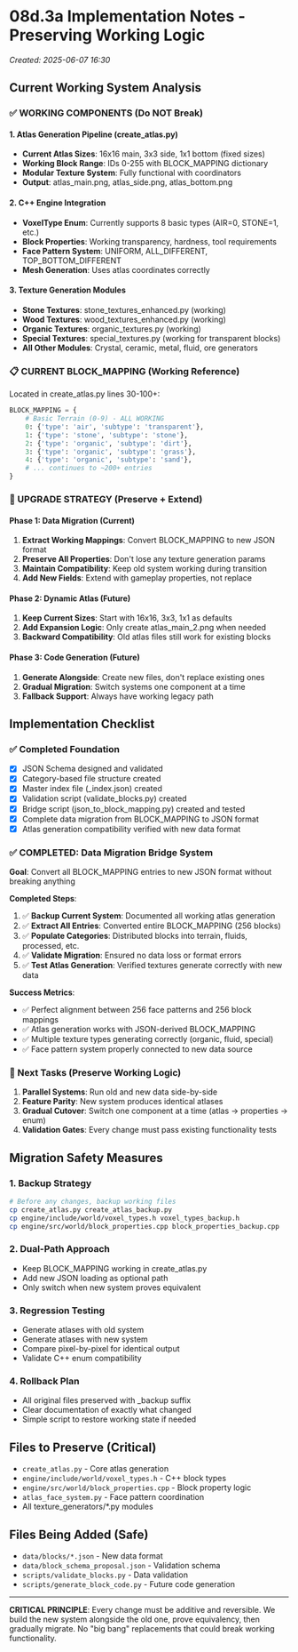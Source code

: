# 08d.3a Implementation Notes - Preserving Working Logic
*Created: 2025-06-07 16:30*

## Current Working System Analysis

### ✅ WORKING COMPONENTS (Do NOT Break)

#### 1. Atlas Generation Pipeline (create_atlas.py)
- **Current Atlas Sizes**: 16x16 main, 3x3 side, 1x1 bottom (fixed sizes)
- **Working Block Range**: IDs 0-255 with BLOCK_MAPPING dictionary
- **Modular Texture System**: Fully functional with coordinators
- **Output**: atlas_main.png, atlas_side.png, atlas_bottom.png

#### 2. C++ Engine Integration
- **VoxelType Enum**: Currently supports 8 basic types (AIR=0, STONE=1, etc.)
- **Block Properties**: Working transparency, hardness, tool requirements
- **Face Pattern System**: UNIFORM, ALL_DIFFERENT, TOP_BOTTOM_DIFFERENT
- **Mesh Generation**: Uses atlas coordinates correctly

#### 3. Texture Generation Modules
- **Stone Textures**: stone_textures_enhanced.py (working)
- **Wood Textures**: wood_textures_enhanced.py (working)
- **Organic Textures**: organic_textures.py (working)
- **Special Textures**: special_textures.py (working for transparent blocks)
- **All Other Modules**: Crystal, ceramic, metal, fluid, ore generators

### 📋 CURRENT BLOCK_MAPPING (Working Reference)
Located in create_atlas.py lines 30-100+:
```python
BLOCK_MAPPING = {
    # Basic Terrain (0-9) - ALL WORKING
    0: {'type': 'air', 'subtype': 'transparent'},
    1: {'type': 'stone', 'subtype': 'stone'},
    2: {'type': 'organic', 'subtype': 'dirt'},
    3: {'type': 'organic', 'subtype': 'grass'},
    4: {'type': 'organic', 'subtype': 'sand'},
    # ... continues to ~200+ entries
}
```

### 🎯 UPGRADE STRATEGY (Preserve + Extend)

#### Phase 1: Data Migration (Current)
1. **Extract Working Mappings**: Convert BLOCK_MAPPING to new JSON format
2. **Preserve All Properties**: Don't lose any texture generation params
3. **Maintain Compatibility**: Keep old system working during transition
4. **Add New Fields**: Extend with gameplay properties, not replace

#### Phase 2: Dynamic Atlas (Future)
1. **Keep Current Sizes**: Start with 16x16, 3x3, 1x1 as defaults
2. **Add Expansion Logic**: Only create atlas_main_2.png when needed
3. **Backward Compatibility**: Old atlas files still work for existing blocks

#### Phase 3: Code Generation (Future)
1. **Generate Alongside**: Create new files, don't replace existing ones
2. **Gradual Migration**: Switch systems one component at a time
3. **Fallback Support**: Always have working legacy path

## Implementation Checklist

### ✅ Completed Foundation
- [x] JSON Schema designed and validated
- [x] Category-based file structure created
- [x] Master index file (_index.json) created
- [x] Validation script (validate_blocks.py) created
- [x] Bridge script (json_to_block_mapping.py) created and tested
- [x] Complete data migration from BLOCK_MAPPING to JSON format
- [x] Atlas generation compatibility verified with new data format

### ✅ COMPLETED: Data Migration Bridge System
**Goal**: Convert all BLOCK_MAPPING entries to new JSON format without breaking anything

**Completed Steps**:
1. ✅ **Backup Current System**: Documented all working atlas generation
2. ✅ **Extract All Entries**: Converted entire BLOCK_MAPPING (256 blocks)
3. ✅ **Populate Categories**: Distributed blocks into terrain, fluids, processed, etc.
4. ✅ **Validate Migration**: Ensured no data loss or format errors
5. ✅ **Test Atlas Generation**: Verified textures generate correctly with new data

**Success Metrics**:
- ✅ Perfect alignment between 256 face patterns and 256 block mappings
- ✅ Atlas generation works with JSON-derived BLOCK_MAPPING
- ✅ Multiple texture types generating correctly (organic, fluid, special)
- ✅ Face pattern system properly connected to new data source

### 🎯 Next Tasks (Preserve Working Logic)
1. **Parallel Systems**: Run old and new data side-by-side
2. **Feature Parity**: New system produces identical atlases
3. **Gradual Cutover**: Switch one component at a time (atlas → properties → enum)
4. **Validation Gates**: Every change must pass existing functionality tests

## Migration Safety Measures

### 1. Backup Strategy
```bash
# Before any changes, backup working files
cp create_atlas.py create_atlas_backup.py
cp engine/include/world/voxel_types.h voxel_types_backup.h
cp engine/src/world/block_properties.cpp block_properties_backup.cpp
```

### 2. Dual-Path Approach
- Keep BLOCK_MAPPING working in create_atlas.py
- Add new JSON loading as optional path
- Only switch when new system proves equivalent

### 3. Regression Testing
- Generate atlases with old system
- Generate atlases with new system  
- Compare pixel-by-pixel for identical output
- Validate C++ enum compatibility

### 4. Rollback Plan
- All original files preserved with _backup suffix
- Clear documentation of exactly what changed
- Simple script to restore working state if needed

## Files to Preserve (Critical)
- `create_atlas.py` - Core atlas generation
- `engine/include/world/voxel_types.h` - C++ block types
- `engine/src/world/block_properties.cpp` - Block property logic
- `atlas_face_system.py` - Face pattern coordination
- All texture_generators/*.py modules

## Files Being Added (Safe)
- `data/blocks/*.json` - New data format
- `data/block_schema_proposal.json` - Validation schema
- `scripts/validate_blocks.py` - Data validation
- `scripts/generate_block_code.py` - Future code generation

---

**CRITICAL PRINCIPLE**: Every change must be additive and reversible. We build the new system alongside the old one, prove equivalency, then gradually migrate. No "big bang" replacements that could break working functionality.
